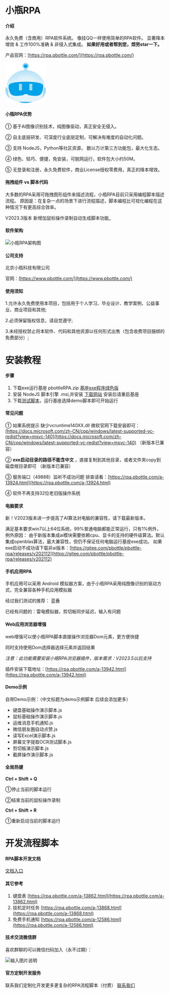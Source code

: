 #  小瓶RPA

#### 介绍
永久免费（含商用）RPA软件系统。 像挂QQ一样使用简单的RPA软件。 显著降本增效 & 工作100%准确 & 非侵入式集成。
 **如果好用或者帮到您，烦劳star一下。** 

产品官网：[https://rpa.pbottle.com/](https://rpa.pbottle.com/)

![小瓶RPA logo](input/RPAlogo128.png)

#### 小瓶RPA优势

① 基于AI图像识别技术，纯图像驱动，真正安全无侵入。

② 自主底层研发、可深度行业底层定制，可解决有难度的自动化问题。

③ 支持 NodeJS，Python等社区资源， 数以万计第三方功能包，最大化生态。

④ 绿色、轻巧、便捷，免安装，可脱网运行，软件包大小约50M。

⑤ 无登录和注册，永久免费软件，商业License授权零费用，真正的降本增效。

#### 拖拽组件  vs  脚本代码

大多数的RPA采用可拖拽图形组件来描述流程，小瓶RPA目前只采用编程脚本描述流程。
原因是：在复杂一点的场景下进行流程描述，脚本编程比可视化编程在这种情况下有更高综合效率。

 V2023.3版本 新增加鼠标操作录制自动生成脚本功能_ 


#### 软件架构

![小瓶RPA架构图](https://images.gitee.com/uploads/images/2021/1126/130823_ef4a3e3b_799608.png "2111021453106180e0566ebe4.png")


#### 公司支持

北京小瓶科技有限公司

 官网：[https://www.pbottle.com/](https://www.pbottle.com/)


#### 使用须知

1.允许永久免费使用本项目，包括用于个人学习、毕业设计、教学案例、公益事业、商业项目和其他;

2.必须保留版权信息，请自觉遵守;

3.未经授权禁止将本软件、代码和其他资源以任何形式出售（包含收费项目捆绑的免费部分）;


# 安装教程

#### 步骤

1.  下载exe运行基座  pbottleRPA.zip  [基座exe程序绿色版](https://gitee.com/pbottle/pbottle-rpa/releases)
2.  安装 NodeJS 脚本引擎 .msi,并安装 [下载网站](http://nodejs.cn/download/)   安装后请重启基座
3.  下载[测试脚本](https://gitee.com/pbottle/pbottle-rpa/repository/archive/master.zip)，运行基座选择demo脚本即可开始运行

#### 常见问题

 ① 如果系统提示 缺少vcruntime140XX.dll   微软官网下载安装即可：[https://docs.microsoft.com/zh-CN/cpp/windows/latest-supported-vc-redist?view=msvc-140](https://docs.microsoft.com/zh-CN/cpp/windows/latest-supported-vc-redist?view=msvc-140)  （新版本已兼容）

 ② **exe启动目录的路径不能含中文** ，直接复制到其他目录，或者文件夹copy到磁盘根目录即可  （新版本已兼容）

 ③ 服务端口（49888）监听不成功问题  排查请看：[https://rpa.pbottle.com/a-13924.html](https://rpa.pbottle.com/a-13924.html)

 ④ 软件不再支持32位老旧版操作系统


#### 电脑要求

新！V2023版本进一步提高了AI算法对电脑的兼容性，请下载最新版本。

满足基本要求win7以上64位系统，99%普通电脑都能正常运行，只有1%例外，例外原因：
由于新版本集成ai模块需要依赖cpu、显卡的支持的硬件级算法。默认集成openblas算法，最大兼容性，但仍不保证任何电脑运行基座exe成功。
如果exe启动不成功请下载非ai版本：[https://gitee.com/pbottle/pbottle-rpa/releases/v202112](https://gitee.com/pbottle/pbottle-rpa/releases/v202112)


#### 手机应用RPA

手机应用可以采用 Android 模拟器方案，由于小瓶RPA采用纯图像识别的驱动方式，完全兼容各种手机应用模拟器

经过我们测试的推荐： 蓝叠

已经有问题的：雷电模拟器，剪切板同步延迟，输入有问题


#### Web应用浏览器增强

web增强可以使小瓶RPA脚本直接操作浏览器Dom元素，更方便快捷

同时支持使用Dom选择器选择元素并返回结果

 _注意：此功能需要安装小瓶RPA浏览器插件，版本需求：V2023.5以后支持_ 

插件安装下载地址：[https://rpa.pbottle.com/a-13942.html](https://rpa.pbottle.com/a-13942.html)



#### Demo示例

自带Demo示例：（中文标题为demo示例脚本 后续会添加更多）

- 键盘基础操作演示脚本.js
- 鼠标基础操作演示脚本.js
- 运维消息手机通知.js
- 微信朋友圈自动点赞.js
- 读写Excel演示脚本.js
- 屏幕文字提取OCR测试脚本.js
- 剪切板演示脚本.js
- 截屏操作演示脚本.js

#### 全局热键

 **Ctrl + Shift + Q** 

①停止当前的脚本运行   

②结束当前的鼠标操作录制


 **Ctrl + Shift + R** 

①重新启动当前的脚本运行


# 开发流程脚本

#### RPA脚本开发文档
[文档入口](https://gitee.com/pbottle/pbottle-rpa/wikis/pages)




#### 其它参考

1. 键盘表  [https://rpa.pbottle.com/a-13862.html](https://rpa.pbottle.com/a-13862.html)
2. 挂机定时任务  [https://rpa.pbottle.com/a-13868.html](https://rpa.pbottle.com/a-13868.html)
3. 免费手机通知 [https://rpa.pbottle.com/a-12586.html](https://rpa.pbottle.com/a-12586.html)

#### 技术交流微信群

喜欢群聊的可以微信扫码加入（永不过期）：

![输入图片说明](https://www.pbottle.com/static/upload/20221213/16709408628938.jpg)


#### 官方定制开发服务

联系我们定制化开发更多更复杂的RPA流程脚本（付费） [联系我们](https://www.pbottle.com/page-contact.html) 

